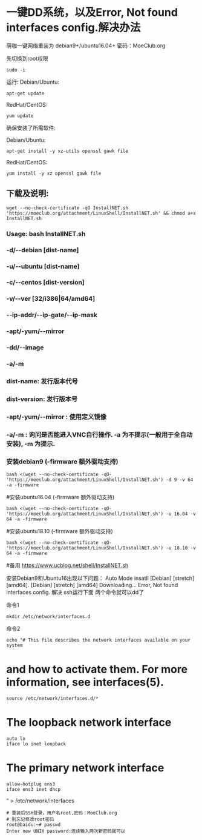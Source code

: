 
# 一键DD系统，以及Error, Not found interfaces config.解决办法

萌咖一键网络重装为 debian9+/ubuntu16.04+
密码：MoeClub.org

先切换到root权限
```
sudo -i 
```
运行: 
Debian/Ubuntu:
```
apt-get update 
```
RedHat/CentOS:
```
yum update
```
确保安装了所需软件:

Debian/Ubuntu:
```
apt-get install -y xz-utils openssl gawk file
```
RedHat/CentOS:
```
yum install -y xz openssl gawk file
```
## 下载及说明:
```
wget --no-check-certificate -qO InstallNET.sh 'https://moeclub.org/attachment/LinuxShell/InstallNET.sh' && chmod a+x InstallNET.sh
```
### Usage: bash InstallNET.sh
### -d/--debian [dist-name]
### -u/--ubuntu [dist-name]
### -c/--centos [dist-version]
### -v/--ver [32/i386|64/amd64]
### --ip-addr/--ip-gate/--ip-mask
### -apt/-yum/--mirror
### -dd/--image
### -a/-m
### dist-name: 发行版本代号
### dist-version: 发行版本号
### -apt/-yum/--mirror : 使用定义镜像
### -a/-m : 询问是否能进入VNC自行操作. -a 为不提示(一般用于全自动安装), -m 为提示.
### 安装debian9 (-firmware 额外驱动支持)
```
bash <(wget --no-check-certificate -qO- 'https://moeclub.org/attachment/LinuxShell/InstallNET.sh') -d 9 -v 64 -a -firmware
```
#安装ubuntu16.04 (-firmware 额外驱动支持)
```
bash <(wget --no-check-certificate -qO- 'https://moeclub.org/attachment/LinuxShell/InstallNET.sh') -u 16.04 -v 64 -a -firmware
```
#安装ubuntu18.10 (-firmware 额外驱动支持)
```
bash <(wget --no-check-certificate -qO- 'https://moeclub.org/attachment/LinuxShell/InstallNET.sh') -u 18.10 -v 64 -a -firmware
```
#备用
https://www.ucblog.net/shell/InstallNET.sh

安装Debian9和Ubuntu16出现以下问题：
Auto Mode insatll [Debian] [stretch] [amd64].
[Debian] [stretch] [amd64] Downloading...
Error, Not found interfaces config.
解决
ssh运行下面 两个命令就可以dd了

命令1
```
mkdir /etc/network/interfaces.d
```
命令2
```
echo "# This file describes the network interfaces available on your system
```
# and how to activate them. For more information, see interfaces(5).
```
source /etc/network/interfaces.d/*
```
# The loopback network interface
```
auto lo
iface lo inet loopback
```
# The primary network interface
```
allow-hotplug ens3
iface ens3 inet dhcp
```
" > /etc/network/interfaces
```
# 重装后SSH登录，用户名root,密码：MoeClub.org
# 别忘记修改root密码
root@baidu:~# passwd
Enter new UNIX password:连续输入两次新密码就可以